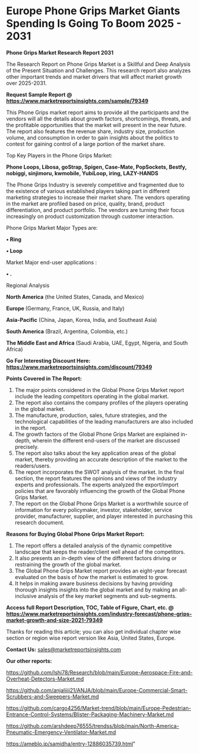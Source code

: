  # Europe Phone Grips Market Giants Spending Is Going To Boom 2025 - 2031

<strong>Phone Grips Market Research Report 2031</strong>

The Research Report on Phone Grips Market is a Skillful and Deep Analysis of the Present Situation and Challenges. This research report also analyzes other important trends and market drivers that will affect market growth over 2025-2031.

<strong>Request Sample Report @ <a href=https://www.marketreportsinsights.com/sample/79349>https://www.marketreportsinsights.com/sample/79349</a></strong>

This Phone Grips market report aims to provide all the participants and the vendors will all the details about growth factors, shortcomings, threats, and the profitable opportunities that the market will present in the near future. The report also features the revenue share, industry size, production volume, and consumption in order to gain insights about the politics to contest for gaining control of a large portion of the market share.

Top Key Players in the Phone Grips Market:

<strong>Phone Loops, Libosa, goStrap, Spigen, Case-Mate, PopSockets, Bestfy, nobiggi, sinjimoru, kwmobile, YubiLoop, iring, LAZY-HANDS</strong>

The Phone Grips Industry is severely competitive and fragmented due to the existence of various established players taking part in different marketing strategies to increase their market share. The vendors operating in the market are profiled based on price, quality, brand, product differentiation, and product portfolio. The vendors are turning their focus increasingly on product customization through customer interaction.

Phone Grips Market Major Types are:

<strong>• Ring

• Loop</strong>

Market Major end-user applications :

<strong>• .</strong>

Regional Analysis

</u><strong><b>North America</b></strong> (the United States, Canada, and Mexico)

<strong><b>Europe </b></strong>(Germany, France, UK, Russia, and Italy)

<strong><b>Asia-Pacific</b></strong> (China, Japan, Korea, India, and Southeast Asia)

<strong><b>South America</b></strong> (Brazil, Argentina, Colombia, etc.)

<strong><b>The Middle East and Africa</b></strong> (Saudi Arabia, UAE, Egypt, Nigeria, and South Africa)

<strong>Go For Interesting Discount Here: <a href=https://www.marketreportsinsights.com/discount/79349>https://www.marketreportsinsights.com/discount/79349</a></strong>

<strong>Points Covered in The Report:</strong>
<ol>
  <li>The major points considered in the Global Phone Grips Market report include the leading competitors operating in the global market.</li>
  <li>The report also contains the company profiles of the players operating in the global market.</li>
  <li>The manufacture, production, sales, future strategies, and the technological capabilities of the leading manufacturers are also included in the report.</li>
  <li>The growth factors of the Global Phone Grips Market are explained in-depth, wherein the different end-users of the market are discussed precisely.</li>
  <li>The report also talks about the key application areas of the global market, thereby providing an accurate description of the market to the readers/users.</li>
  <li>The report incorporates the SWOT analysis of the market. In the final section, the report features the opinions and views of the industry experts and professionals. The experts analyzed the export/import policies that are favorably influencing the growth of the Global Phone Grips Market.</li>
  <li>The report on the Global Phone Grips Market is a worthwhile source of information for every policymaker, investor, stakeholder, service provider, manufacturer, supplier, and player interested in purchasing this research document.</li>
</ol>
<strong>Reasons for Buying Global Phone Grips Market Report:</strong>

<ol>
  <li>The report offers a detailed analysis of the dynamic competitive landscape that keeps the reader/client well ahead of the competitors.</li>
  <li>It also presents an in-depth view of the different factors driving or restraining the growth of the global market.</li>
  <li>The Global Phone Grips Market report provides an eight-year forecast evaluated on the basis of how the market is estimated to grow.</li>
  <li>It helps in making aware business decisions by having providing thorough insights insights into the global market and by making an all-inclusive analysis of the key market segments and sub-segments.</li>
</ol>
<strong>Access full Report Description, TOC, Table of Figure, Chart, etc. @ <a href=https://www.marketreportsinsights.com/industry-forecast/phone-grips-market-growth-and-size-2021-79349>https://www.marketreportsinsights.com/industry-forecast/phone-grips-market-growth-and-size-2021-79349</a></strong>


Thanks for reading this article; you can also get individual chapter wise section or region wise report version like Asia, United States, Europe.

<strong>Contact Us:</strong>
sales@marketreportsinsights.com

<strong>Our other reports:</strong>

<a href=https://github.com/Ishi78/Research/blob/main/Europe-Aerospace-Fire-and-Overheat-Detectors-Market.md>https://github.com/Ishi78/Research/blob/main/Europe-Aerospace-Fire-and-Overheat-Detectors-Market.md</a>

<a href=https://github.com/anjaliiii21/ANJA/blob/main/Europe-Commercial-Smart-Scrubbers-and-Sweepers-Market.md>https://github.com/anjaliiii21/ANJA/blob/main/Europe-Commercial-Smart-Scrubbers-and-Sweepers-Market.md</a>

<a href=https://github.com/cargo4256/Market-trend/blob/main/Europe-Pedestrian-Entrance-Control-Systems/Blister-Packaging-Machinery-Market.md>https://github.com/cargo4256/Market-trend/blob/main/Europe-Pedestrian-Entrance-Control-Systems/Blister-Packaging-Machinery-Market.md</a>

<a href=https://github.com/arshdeep76555/trendss/blob/main/North-America-Pneumatic-Emergency-Ventilator-Market.md>https://github.com/arshdeep76555/trendss/blob/main/North-America-Pneumatic-Emergency-Ventilator-Market.md</a>

<a href=https://ameblo.jp/samidha/entry-12886035739.html>https://ameblo.jp/samidha/entry-12886035739.html</a>"

